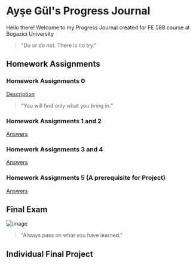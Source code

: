 # Ayşe Gül's Progress Journal

Hello there! Welcome to my Progress Journal created for FE 588 course at Bogazici University



>"Do or do not. There is no try."


## Homework Assignments

### Homework Assignments 0
[Description](https://github.com/BU-FE-588/fall21-aysegulo/files/7460389/FE588_Fall21_Homework0.pdf)

>“You will find only what you bring in.”

### Homework Assignments 1 and 2

[Answers](https://github.com/BU-FE-588/fall21-aysegulo/blob/python/Homework%201%20and%202.ipynb)

### Homework Assignments 3 and 4

[Answers](https://github.com/BU-FE-588/fall21-aysegulo/blob/python/Homework%203%20and%204.ipynb)

### Homework Assignments 5 (A prerequisite for Project)
[Answers](https://github.com/BU-FE-588/fall21-aysegulo/blob/python/Homework%205.ipynb)

## Final Exam


![image](https://user-images.githubusercontent.com/93233744/139822937-caa25af3-e986-4648-ab18-4984f301de24.png)
>“Always pass on what you have learned.”

## Individual Final Project
